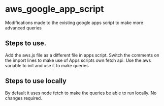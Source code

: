 # aws_google_app_script
Modifications made to the existing google apps script to make more advanced queries

## Steps to use.
Add the aws.js file as a different file in apps script.
Switch the comments on the import lines to make use of Apps scripts own fetch api.
Use the aws variable to init and use it to make queries

## Steps to use locally
By default it uses node fetch to make the queries be able to run locally.
No changes required.
